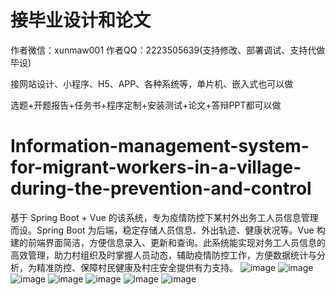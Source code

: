 # 接毕业设计和论文
作者微信：xunmaw001  作者QQ：2223505639(支持修改、部署调试、支持代做毕设)

接网站设计、小程序、H5、APP、各种系统等，单片机、嵌入式也可以做

选题+开题报告+任务书+程序定制+安装测试+论文+答辩PPT都可以做
# Information-management-system-for-migrant-workers-in-a-village-during-the-prevention-and-control
基于 Spring Boot + Vue 的该系统，专为疫情防控下某村外出务工人员信息管理而设。Spring Boot 为后端，稳定存储人员信息、外出轨迹、健康状况等。Vue 构建的前端界面简洁，方便信息录入、更新和查询。此系统能实现对务工人员信息的高效管理，助力村组织及时掌握人员动态，辅助疫情防控工作，方便数据统计与分析，为精准防控、保障村民健康及村庄安全提供有力支持。
![image](https://github.com/user-attachments/assets/976af75c-6a4d-43ad-b95b-6c59186cecd4)
![image](https://github.com/user-attachments/assets/c6d978e3-e24d-4c10-9eb6-7db21a17fb74)
![image](https://github.com/user-attachments/assets/c4f37972-2a04-4427-a635-d6665680057f)
![image](https://github.com/user-attachments/assets/ed15facf-0d1f-43c1-9a25-bb716ca47432)
![image](https://github.com/user-attachments/assets/ce8f5b58-ff47-4d98-98a9-97763001879d)
![image](https://github.com/user-attachments/assets/f8e1e41b-aba7-43f0-b0e2-43039cb7f002)
![image](https://github.com/user-attachments/assets/ab37426e-409a-4d1a-b3ed-e915667f0b51)
